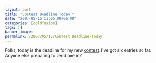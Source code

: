 ```yaml
---
layout: post
title: "Contest Deadline Today!"
date: "2007-05-15T11:05:00+06:00"
categories: [coldfusion]
tags: []
banner_image: 
permalink: /2007/05/15/Contest-Deadline-Today
---
```


Folks, today is the deadline for my new <a href="http://ray.camdenfamily.com/index.cfm/2007/4/16/ColdFusion-Newbie-Contest-Announced--Monster-Maker">contest</a>. I've got six entries so far. Anyone else preparing to send one in?